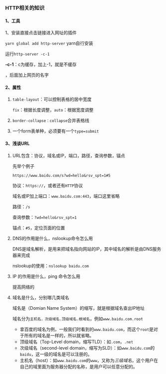 ### HTTP相关的知识

#### 1、工具

1、安装直接点击链接进入网址的插件

`yarn global add http-server`  yarn自行安装

运行`http-server -c-1`  

**-c-1**：c为缓存，加上-1，就是不缓存

，后面加上网页的名字



#### 2、属性

1. `table-layout`：可以控制表格的居中宽度

   `fix`：根据长度调整，`auto`：根据宽度调整

2. `border-collapse：collapse`合并表格线

3. 一个form表单种，必须要有一个`type=submit`

#### 3、浅谈URL

1. URL包含：协议，域名或IP，端口，路径，查询参数，锚点

   先举个例子

   `https://www.baidu.com/s?wd=hello&rsv_spt=1#5`

   协议：`https://`，或者还有`HTTP`协议

   域名或IP加上端口：`www.baidu.com:443`，端口这里省略

   路径：`/s`

   查询参数：`?wd=hello&rsv_spt=1`

   锚点：`#5`，定位页面的位置

2. DNS的作用是什么，nslookup命令怎么用

   DNS是域名解析，是用来把域名指向网站的IP，其中域名的解析是由DNS服务器来完成

   nslookup的使用：`nslookup baidu.com`

3. IP 的作用是什么，ping 命令怎么用

   提高网络的

4. 域名是什么，分别哪几类域名

   域名是（Domian Name System）的缩写，就是根据域名查出IP地址

   域名分为`主机名，次级域名.顶级域名.根域名`，例如`www.baidu.com.root`

   - 拿百度的域名为例，一般我们时看到的`www.baidu.com`，而这个`root`是对于所有的域名是一样的，所以就省略。
   - 顶级域名（Top-Level domain，缩写TLD）：如`.com`，`.net`
   - 次级域名（second-level domain，缩写为SLD）：如`www.baidu.com`的`baidu`，这一级的域名是可以注册的。
   - 主机名（host）：如`www.baidu.com`的`www`，又称为*三级域名*，这个用户在自己的域里面为服务器分配的名称，是用户可以任意分配的。
